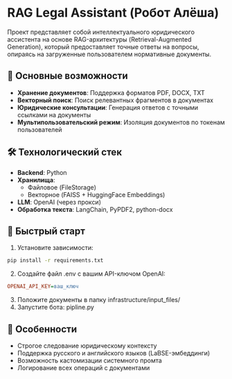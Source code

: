 # RAG Legal Assistant (Робот Алёша)

Проект представляет собой интеллектуального юридического ассистента на основе RAG-архитектуры (Retrieval-Augmented Generation), который предоставляет точные ответы на вопросы, опираясь на загруженные пользователем нормативные документы.

## 📌 Основные возможности

- **Хранение документов**: Поддержка форматов PDF, DOCX, TXT
- **Векторный поиск**: Поиск релевантных фрагментов в документах
- **Юридические консультации**: Генерация ответов с точными ссылками на документы
- **Мультипользовательский режим**: Изоляция документов по токенам пользователей

## 🛠 Технологический стек

- **Backend**: Python
- **Хранилища**:
  - Файловое (FileStorage)
  - Векторное (FAISS + HuggingFace Embeddings)
- **LLM**: OpenAI (через прокси)
- **Обработка текста**: LangChain, PyPDF2, python-docx

## 🚀 Быстрый старт

1. Установите зависимости:
```bash
pip install -r requirements.txt
```
2. Создайте файл .env с вашим API-ключом OpenAI:
```ini
OPENAI_API_KEY=ваш_ключ
```
3. Положите документы в папку infrastructure/input_files/
4. Запустите бота: pipline.py


## 📝 Особенности
- Строгое следование юридическому контексту
- Поддержка русского и английского языков (LaBSE-эмбеддинги)
- Возможность кастомизации системного промта
- Логирование всех операций с документами

